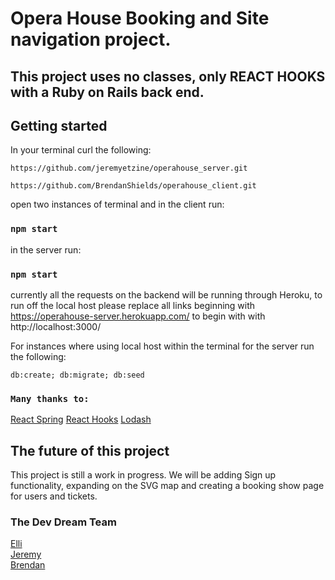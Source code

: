 # Opera House Booking and Site navigation project.

## This project uses no classes, only REACT HOOKS with a Ruby on Rails back end.

## Getting started

In your terminal curl the following:

```
https://github.com/jeremyetzine/operahouse_server.git
```
```
https://github.com/BrendanShields/operahouse_client.git
```

open two instances of terminal and in the client run:

### `npm start`

in the server run:

### `npm start`

currently all the requests on the backend will be running through Heroku, to run
off the local host please replace all links beginning with https://operahouse-server.herokuapp.com/
to begin with with http://localhost:3000/

For instances where using local host within the terminal for the server run the following:

```
db:create; db:migrate; db:seed
```

### `Many thanks to:`

[React Spring](https://github.com/react-spring/react-spring)
[React Hooks](https://reactjs.org/docs/hooks-intro.html)
[Lodash](https://lodash.com/)

## The future of this project

This project is still a work in progress. We will be adding Sign up functionality, expanding on the SVG map and creating a booking show page for users and tickets.

### The Dev Dream Team

[Elli](https://github.com/ElliMoty)  
[Jeremy](https://github.com/jeremyetzine)  
[Brendan](https://github.com/BrendanShields)
